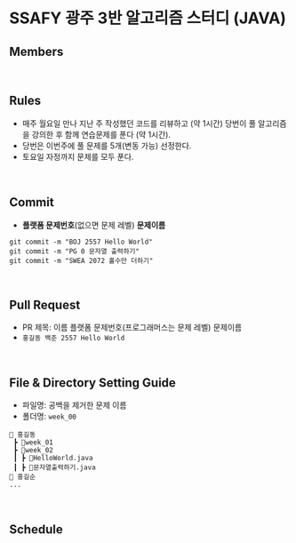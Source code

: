 # SSAFY 광주 3반 알고리즘 스터디 (JAVA)

## Members

<br>

## Rules

-  매주 월요일 만나 지난 주 작성했던 코드를 리뷰하고 (약 1시간) 당번이 풀 알고리즘을 강의한 후 함께 연습문제를 푼다 (약 1시간).
-  당번은 이번주에 풀 문제를 5개(변동 가능) 선정한다.
-  토요일 자정까지 문제를 모두 푼다.

<br>

## Commit 
- **플랫폼 문제번호**(없으면 문제 레벨) **문제이름**
```
git commit -m "BOJ 2557 Hello World"
git commit -m "PG 0 문자열 출력하기"
git commit -m "SWEA 2072 홀수만 더하기"
```

<br>

## Pull Request 
- PR 제목: 이름 플랫폼 문제번호(프로그래머스는 문제 레벨) 문제이름
- `홍길동 백준 2557 Hello World`

<br>

## File & Directory Setting Guide
- 파일명: 공백을 제거한 문제 이름
- 폴더명: `week_00`
```
📂 홍길동
 ┣ 📂week_01
 ┣ 📂week_02
 ┃ ┣ 📜HelloWorld.java
 ┃ ┣ 📜문자열출력하기.java
📂 홍길순
...
 ```


<br>

## Schedule